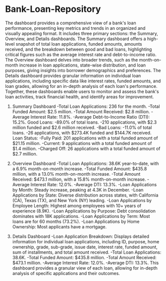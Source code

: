 # Bank-Loan-Repository
The dashboard provides a comprehensive view of a bank's loan performance, presenting key metrics and trends in an organized and visually appealing format. It includes three primary sections: the Summary, Overview, and Details dashboards. The Summary dashboard offers a high-level snapshot of total loan applications, funded amounts, amounts received, and the breakdown between good and bad loans, highlighting critical figures such as the average interest rate and debt-to-income ratio. The Overview dashboard delves into broader trends, such as the month-on-month increase in loan applications, state-wise distribution, and loan purposes, giving insights into borrower demographics and preferences. The Details dashboard provides granular information on individual loan applications, including specific data like interest rates, funded amounts, and loan grades, allowing for an in-depth analysis of each loan's performance. Together, these dashboards enable users to monitor and assess the bank's loan activities, track financial health, and identify areas for improvement.  

1. Summary Dashboard
-Total Loan Applications: 236 for the month.
-Total Funded Amount: $2.5 million.
-Total Amount Received: $2.8 million.
-Average Interest Rate: 11.8%.
-Average Debt-to-Income Ratio (DTI): 15.2%.
Good Loans:
-89.0% of total loans.
-210 applications, with $2.3 million funded and $2.6 million received.
-Bad Loans:
-11.0% of total loans.
-26 applications, with $273.4K funded and $144.7K received.
Loan Status:
-Fully Paid: 201 applications with a total funded amount of $21.15 million.
-Current: 9 applications with a total funded amount of $1.4 million.
-Charged Off: 26 applications with a total funded amount of $2.7 million.

3. Overview Dashboard
-Total Loan Applications: 38.6K year-to-date, with a 6.9% month-on-month increase.
-Total Funded Amount: $435.8 million, with a 13.0% month-on-month increase.
-Total Amount Received: $473.1 million, with a 15.8% month-on-month increase.
-Average Interest Rate: 12.0%.
-Average DTI: 13.3%.
-Loan Applications by Month: Steady increase, peaking at 4.3K in December.
-Loan Applications by State: Diverse distribution across states, with California (CA), Texas (TX), and New York (NY) leading.
-Loan Applications by Employee Length: Highest among employees with 10+ years of experience (8.9K).
-Loan Applications by Purpose: Debt consolidation dominates with 18K applications.
-Loan Applications by Term: Most loans are for 60 months (73.2%).
-Loan Applications by Home Ownership: Most applicants have a mortgage.

5. Details Dashboard
-Loan Application Breakdown: Displays detailed information for individual loan applications, including ID, purpose, home ownership, grade, sub-grade, issue date, interest rate, funded amount, sum of installments, and total amount received.
-Total Loan Applications: 38.6K.
-Total Funded Amount: $435.8 million.
-Total Amount Received: $473.1 million.
-Average Interest Rate: 12.0%.
-Average DTI: 13.3%.
This dashboard provides a granular view of each loan, allowing for in-depth analysis of specific applications and their outcomes.
